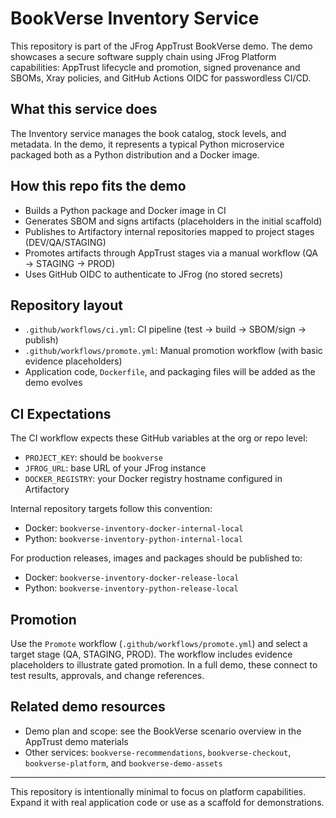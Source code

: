 # BookVerse Inventory Service

This repository is part of the JFrog AppTrust BookVerse demo. The demo showcases a secure software supply chain using JFrog Platform capabilities: AppTrust lifecycle and promotion, signed provenance and SBOMs, Xray policies, and GitHub Actions OIDC for passwordless CI/CD.

## What this service does
The Inventory service manages the book catalog, stock levels, and metadata. In the demo, it represents a typical Python microservice packaged both as a Python distribution and a Docker image.

## How this repo fits the demo
- Builds a Python package and Docker image in CI
- Generates SBOM and signs artifacts (placeholders in the initial scaffold)
- Publishes to Artifactory internal repositories mapped to project stages (DEV/QA/STAGING)
- Promotes artifacts through AppTrust stages via a manual workflow (QA → STAGING → PROD)
- Uses GitHub OIDC to authenticate to JFrog (no stored secrets)

## Repository layout
- `.github/workflows/ci.yml`: CI pipeline (test → build → SBOM/sign → publish)
- `.github/workflows/promote.yml`: Manual promotion workflow (with basic evidence placeholders)
- Application code, `Dockerfile`, and packaging files will be added as the demo evolves

## CI Expectations
The CI workflow expects these GitHub variables at the org or repo level:
- `PROJECT_KEY`: should be `bookverse`
- `JFROG_URL`: base URL of your JFrog instance
- `DOCKER_REGISTRY`: your Docker registry hostname configured in Artifactory

Internal repository targets follow this convention:
- Docker: `bookverse-inventory-docker-internal-local`
- Python: `bookverse-inventory-python-internal-local`

For production releases, images and packages should be published to:
- Docker: `bookverse-inventory-docker-release-local`
- Python: `bookverse-inventory-python-release-local`

## Promotion
Use the `Promote` workflow (`.github/workflows/promote.yml`) and select a target stage (QA, STAGING, PROD). The workflow includes evidence placeholders to illustrate gated promotion. In a full demo, these connect to test results, approvals, and change references.

## Related demo resources
- Demo plan and scope: see the BookVerse scenario overview in the AppTrust demo materials
- Other services: `bookverse-recommendations`, `bookverse-checkout`, `bookverse-platform`, and `bookverse-demo-assets`

---
This repository is intentionally minimal to focus on platform capabilities. Expand it with real application code or use as a scaffold for demonstrations.
